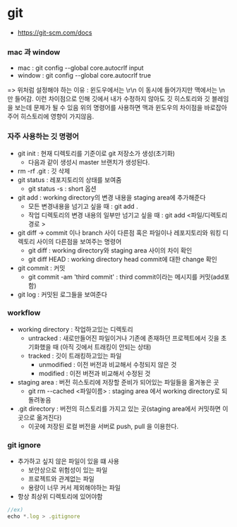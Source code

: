 # git

- https://git-scm.com/docs

### mac 과 window

- mac : git config --global core.autocrlf input
- window : git config --global core.autocrlf true

=> 위처럼 설정해야 하는 이유 : 윈도우에서는 \r\n 이 동시에 들어가지만 맥에서는 \n만 들어감.
이런 차이점으로 인해 깃에서 내가 수정하지 않아도 깃 히스토리와 깃 블레임을 보는데 문제가 될 수 있음
위의 명령어를 사용하면 맥과 윈도우의 차이점을 바로잡아주어 히스토리에 영향이 가지않음.

### 자주 사용하는 깃 명령어

- git init : 현재 디렉토리를 기준이로 git 저장소가 생성(초기화)
  - 다음과 같이 생성시 master 브랜치가 생성된다.
- rm -rf .git : 깃 삭제
- git status : 레포지토리의 상태를 보여줌
  - git status -s : short 옵션
- git add : working directory의 변경 내용을 staging area에 추가해준다
  - 모든 변경내용을 넘기고 싶을 때 : git add .
  - 작업 디렉토리의 변경 내용의 일부만 넘기고 싶을 때 : git add <파일/디렉토리 경로 >
- git diff -> commit 이나 branch 사이 다른점 혹은 파일이나 레포지토리와 워킹 디렉토리 사이의 다른점을 보여주는 명령어
  - git diff : working directory와 staging area 사이의 차이 확인
  - git diff HEAD : working directory head commit에 대한 change 확인
- git commit : 커밋
  - git commit -am 'third commit' : third commit이라는 메시지를 커밋(add포함)
- git log : 커밋된 로그들을 보여준다

### workflow

- working directory : 작업하고있는 디렉토리
  - untracked : 새로만들어진 파일이거나 기존에 존재하던 프로젝트에서 깃을 초기화했을 때 (아직 깃에서 트래킹이 안되는 상태)
  - tracked : 깃이 트래킹하고있는 파일
    - unmodified : 이전 버전과 비교해서 수정되지 않은 것
    - modified : 이전 버전과 비교해서 수정된 것
- staging area : 버전 히스토리에 저장할 준비가 되어있는 파일들을 옮겨놓은 곳
  - git rm --cached <파일이름> : staging area 에서 working directory로 되돌려놓음
- .git directory : 버전의 히스토리를 가지고 있는 곳(staging area에서 커밋하면 이곳으로 옮겨진다)
  - 이곳에 저장된 로컬 버전을 서버로 push, pull 을 이용한다.

### git ignore

- 추가하고 싶지 않은 파일이 있을 떄 사용
  - 보안상으로 위험성이 있는 파일
  - 프로젝트와 관계없는 파일
  - 용량이 너무 커서 제외해야하는 파일
- 항상 최상위 디렉토리에 있어야함

```js
//ex)
echo *.log > .gitignore
```
